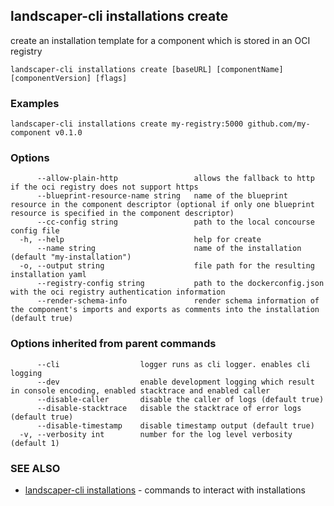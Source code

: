 ## landscaper-cli installations create

create an installation template for a component which is stored in an OCI registry

```
landscaper-cli installations create [baseURL] [componentName] [componentVersion] [flags]
```

### Examples

```
landscaper-cli installations create my-registry:5000 github.com/my-component v0.1.0
```

### Options

```
      --allow-plain-http                 allows the fallback to http if the oci registry does not support https
      --blueprint-resource-name string   name of the blueprint resource in the component descriptor (optional if only one blueprint resource is specified in the component descriptor)
      --cc-config string                 path to the local concourse config file
  -h, --help                             help for create
      --name string                      name of the installation (default "my-installation")
  -o, --output string                    file path for the resulting installation yaml
      --registry-config string           path to the dockerconfig.json with the oci registry authentication information
      --render-schema-info               render schema information of the component's imports and exports as comments into the installation (default true)
```

### Options inherited from parent commands

```
      --cli                  logger runs as cli logger. enables cli logging
      --dev                  enable development logging which result in console encoding, enabled stacktrace and enabled caller
      --disable-caller       disable the caller of logs (default true)
      --disable-stacktrace   disable the stacktrace of error logs (default true)
      --disable-timestamp    disable timestamp output (default true)
  -v, --verbosity int        number for the log level verbosity (default 1)
```

### SEE ALSO

* [landscaper-cli installations](landscaper-cli_installations.md)	 - commands to interact with installations

